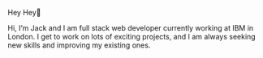 Hey Hey👋

Hi, I’m Jack and I am full stack web developer currently working at IBM in London.
I get to work on lots of exciting projects, and I am always seeking new skills and improving my existing ones.

<!--
**mrsideshowjack/mrsideshowjack** is a ✨ _special_ ✨ repository because its `README.md` (this file) appears on your GitHub profile.

Here are some ideas to get you started:

- 🔭 I’m currently working on ...
- 🌱 I’m currently learning ...
- 👯 I’m looking to collaborate on ...
- 🤔 I’m looking for help with ...
- 💬 Ask me about ...
- 📫 How to reach me: ...
- 😄 Pronouns: ...
- ⚡ Fun fact: ...
-->
